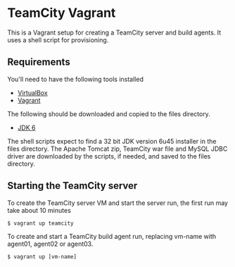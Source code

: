 # TeamCity Vagrant

This is a Vagrant setup for creating a TeamCity server and build agents. It uses a shell script for provisioning.

## Requirements

You'll need to have the following tools installed

* [VirtualBox](https://www.virtualbox.org/wiki/Downloads)
* [Vagrant](http://vagrantup.com/)

The following should be downloaded and copied to the files directory.

* [JDK 6](http://www.oracle.com/technetwork/java/javasebusiness/downloads/java-archive-downloads-javase6-419409.html)

The shell scripts expect to find a 32 bit JDK version 6u45 installer in the files directory. The Apache Tomcat zip,
TeamCity war file and MySQL JDBC driver are downloaded by the scripts, if needed, and saved to the files directory.

## Starting the TeamCity server

To create the TeamCity server VM and start the server run, the first run may take about 10 minutes

    $ vagrant up teamcity

To create and start a TeamCity build agent run, replacing vm-name with agent01, agent02 or agent03.

    $ vagrant up [vm-name]
